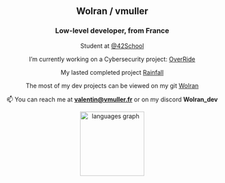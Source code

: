 
<h2 align="center">Wolran / vmuller </h2>
<h3 align="center">Low-level developer, from France </h3>


<div align="center">


Student at [@42School](https://github.com/42School)

I’m currently working on a Cybersecurity project:  [OverRide](https://github.com/Wolran/OverRide)

My lasted completed project [Rainfall](https://github.com/Wolran/rainfall)

The most of my dev projects can be viewed on my git [Wolran](https://github.com/Wolran)

📫 You can reach me at **valentin@vmuller.fr** or on my discord **Wolran_dev**

</div>

<div align="center">
  <img src="https://github-readme-stats-sigma-five.vercel.app/api/top-langs/?username=wolran&layout=compact&theme=radical&langs_count=4"
  height="150" alt="languages graph"" height="150" alt="languages graph"  />
</div>
    
